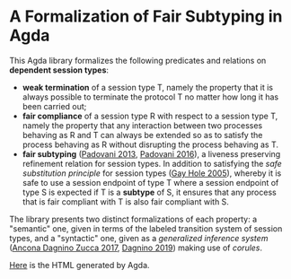 # A Formalization of Fair Subtyping in Agda

This Agda library formalizes the following predicates and relations
on **dependent session types**:

* **weak termination** of a session type T, namely the property that
  it is always possible to terminate the protocol T no matter how
  long it has been carried out;
* **fair compliance** of a session type R with respect to a session
  type T, namely the property that any interaction between two
  processes behaving as R and T can always be extended so as to
  satisfy the process behaving as R without disrupting the process
  behaving as T.
* **fair subtyping** ([Padovani 2013], [Padovani 2016]), a liveness
  preserving refinement relation for session types. In addition to
  satisfying the *safe substitution principle* for session types
  ([Gay Hole 2005]), whereby it is safe to use a session endpoint of
  type T where a session endpoint of type S is expected if T is a
  **subtype** of S, it ensures that any process that is fair
  compliant with T is also fair compliant with S.

The library presents two distinct formalizations of each property: a
"semantic" one, given in terms of the labeled transition system of
session types, and a "syntactic" one, given as a *generalized
inference system* ([Ancona Dagnino Zucca 2017], [Dagnino 2019]) making
use of *corules*.

[Here](https://boystrange.github.io/FairSubtypingAgda/Main.html) is
the HTML generated by Agda.

[Gay Hole 2005]: http://dx.doi.org/10.1007/s00236-005-0177-z
[Ancona Dagnino Zucca 2017]: http://dx.doi.org/10.1007/978-3-662-54434-1\_2
[Dagnino 2019]: http://dx.doi.org/10.23638/LMCS-15(1:26)2019
[Padovani 2013]: http://dx.doi.org/10.1007/978-3-642-39212-2\_34
[Padovani 2016]: http://dx.doi.org/10.1017/S096012951400022X
